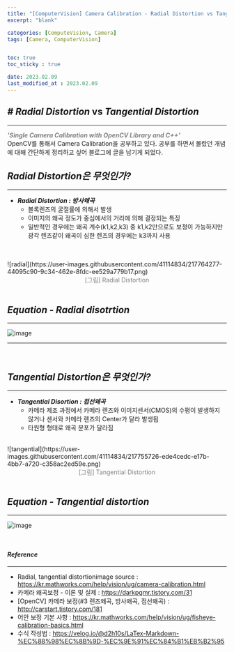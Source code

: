 ```yaml
---
title: "[ComputerVision] Camera Calibration - Radial Distortion vs Tangential Distortion"
excerpt: "blank"

categories: [ComputeVision, Camera]
tags: [Camera, ComputerVision]


toc: true
toc_sticky : true

date: 2023.02.09
last_modified_at : 2023.02.09
---
```

## ***#*** ***Radial Distortion*** vs ***Tangential Distortion***
---
<span style="color:gray">***'Single Camera Calibration with OpenCV Library and C++'***</span><br>
OpenCV를 통해서 Camera Calibration을 공부하고 있다.
공부를 하면서 몰랐던 개념에 대해 간단하게 정리하고 싶어 블로그에 글을 남기게 되었다.
<br>

## ***Radial Distortion은 무엇인가?***
---

* ***Radial Distortion : 방사왜곡***
    * 볼록렌즈의 굴절률에 의해서 발생
    * 이미지의 왜곡 정도가 중심에서의 거리에 의해 결정되는 특징
    * 일반적인 경우에는 왜곡 계수(k1,k2,k3) 중 k1,k2만으로도 보정이 가능하지만 광각 렌즈같이 왜곡이 심한 렌즈의 경우에는 k3까지 사용
<br>


<br>
![radial](https://user-images.githubusercontent.com/41114834/217764277-44095c90-9c34-462e-8fdc-ee529a779b17.png)
<br>
    <center><span style="color:gray">[그림] Radial Distortion</span></center><br>

## ***Equation - Radial disotrtion***
-----
![image](https://user-images.githubusercontent.com/41114834/217772441-d629c031-8a96-4c1a-a750-ee9a50418f76.png)


---

<br>

## ***Tangential Distortion은 무엇인가?***
---
* ***Tangential Disortion : 접선왜곡***
    * 카메라 제조 과정에서 카메라 렌즈와 이미지센서(CMOS)의 수평이 발생하지 않거나 센서와 카메라 렌즈의 Center가 달라 발생됨
    * 타원형 형태로 왜곡 분포가 달라짐


<br>
![tangential](https://user-images.githubusercontent.com/41114834/217755726-ede4cedc-e17b-4bb7-a720-c358ac2ed59e.png)
<br>
    <center><span style="color:gray">[그림] Tangential Distortion</span></center>
  <br>

## ***Equation - Tangential distortion***
---
![image](https://user-images.githubusercontent.com/41114834/217772585-154688bc-1767-449c-baec-ce16adbb4bc9.png)


 

<br>
   
#### ***Reference***
---
* Radial, tangential distortionimage source : https://kr.mathworks.com/help/vision/ug/camera-calibration.html
* 카메라 왜곡보정 - 이론 및 실제 : https://darkpgmr.tistory.com/31
* [OpenCV] 카메라 보정(#3 렌즈왜곡, 방사왜곡, 접선왜곡) : http://carstart.tistory.com/181
* 어안 보정 기본 사항 : https://kr.mathworks.com/help/vision/ug/fisheye-calibration-basics.html
* 수식 작성법 : https://velog.io/@d2h10s/LaTex-Markdown-%EC%88%98%EC%8B%9D-%EC%9E%91%EC%84%B1%EB%B2%95